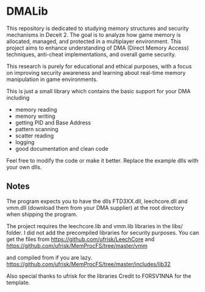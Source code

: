# DMALib

This repository is dedicated to studying memory structures and security mechanisms in Deceit 2. The goal is to analyze how game memory is allocated, managed, and protected in a multiplayer environment. This project aims to enhance understanding of DMA (Direct Memory Access) techniques, anti-cheat implementations, and overall game security.

This research is purely for educational and ethical purposes, with a focus on improving security awareness and learning about real-time memory manipulation in game environments.

This is just a small library which contains the basic support for your DMA including
- memory reading
- memory writing
- getting PID and Base Address
- pattern scanning
- scatter reading
- logging
- good documentation and clean code

Feel free to modify the code or make it better. Replace the example dlls with your own dlls.

## Notes

The program expects you to have the dlls FTD3XX.dll, leechcore.dll and vmm.dll (download them from your DMA supplier) at the root directory when shipping the program.

The project requires the leechcore.lib and vmm.lib libraries in the libs/ folder. I did not add the precompiled libraries for security purposes. 
You can get the files from 
https://github.com/ufrisk/LeechCore
and
https://github.com/ufrisk/MemProcFS/tree/master/vmm

and compiled from if you are lazy.
https://github.com/ufrisk/MemProcFS/tree/master/includes/lib32

Also special thanks to ufrisk for the libraries
Credit to F0RSV1NNA for the template.
